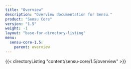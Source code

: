 ```yaml
---
title: "Overview"
description: "Overview documentation for Sensu."
product: "Sensu Core"
version: "1.5"
weight: -1
layout: "base-for-directory-listing"
menu:
  sensu-core-1.5:
    parent: overview
---
```


{{< directoryListing "content/sensu-core/1.5/overview" >}}
